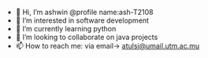 - 👋 Hi, I’m ashwin @profile name:ash-T2108
- 👀 I’m interested in software development
- 🌱 I’m currently learning python
- 💞️ I’m looking to collaborate on java projects
- 📫 How to reach me: via email-> atulsi@umail.utm.ac.mu 

<!---
ash-T2108/ash-T2108 is a ✨ special ✨ repository because its `README.md` (this file) appears on your GitHub profile.
You can click the Preview link to take a look at your changes.
--->

